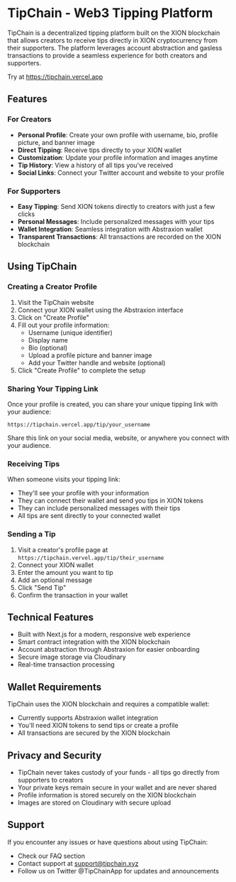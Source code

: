 # TipChain - Web3 Tipping Platform

TipChain is a decentralized tipping platform built on the XION blockchain that allows creators to receive tips directly in XION cryptocurrency from their supporters. The platform leverages account abstraction and gasless transactions to provide a seamless experience for both creators and supporters.

Try at https://tipchain.vercel.app

## Features

### For Creators
- **Personal Profile**: Create your own profile with username, bio, profile picture, and banner image
- **Direct Tipping**: Receive tips directly to your XION wallet
- **Customization**: Update your profile information and images anytime
- **Tip History**: View a history of all tips you've received
- **Social Links**: Connect your Twitter account and website to your profile

### For Supporters
- **Easy Tipping**: Send XION tokens directly to creators with just a few clicks
- **Personal Messages**: Include personalized messages with your tips
- **Wallet Integration**: Seamless integration with Abstraxion wallet
- **Transparent Transactions**: All transactions are recorded on the XION blockchain

## Using TipChain

### Creating a Creator Profile

1. Visit the TipChain website
2. Connect your XION wallet using the Abstraxion interface
3. Click on "Create Profile"
4. Fill out your profile information:
   - Username (unique identifier)
   - Display name
   - Bio (optional)
   - Upload a profile picture and banner image
   - Add your Twitter handle and website (optional)
5. Click "Create Profile" to complete the setup

### Sharing Your Tipping Link

Once your profile is created, you can share your unique tipping link with your audience:

```
https://tipchain.vercel.app/tip/your_username
```

Share this link on your social media, website, or anywhere you connect with your audience.

### Receiving Tips

When someone visits your tipping link:
- They'll see your profile with your information
- They can connect their wallet and send you tips in XION tokens
- They can include personalized messages with their tips
- All tips are sent directly to your connected wallet

### Sending a Tip

1. Visit a creator's profile page at `https://tipchain.vervel.app/tip/their_username`
2. Connect your XION wallet
3. Enter the amount you want to tip
4. Add an optional message
5. Click "Send Tip"
6. Confirm the transaction in your wallet

## Technical Features

- Built with Next.js for a modern, responsive web experience
- Smart contract integration with the XION blockchain
- Account abstraction through Abstraxion for easier onboarding
- Secure image storage via Cloudinary
- Real-time transaction processing

## Wallet Requirements

TipChain uses the XION blockchain and requires a compatible wallet:
- Currently supports Abstraxion wallet integration
- You'll need XION tokens to send tips or create a profile
- All transactions are secured by the XION blockchain

## Privacy and Security

- TipChain never takes custody of your funds - all tips go directly from supporters to creators
- Your private keys remain secure in your wallet and are never shared
- Profile information is stored securely on the XION blockchain
- Images are stored on Cloudinary with secure upload

## Support

If you encounter any issues or have questions about using TipChain:
- Check our FAQ section
- Contact support at support@tipchain.xyz
- Follow us on Twitter @TipChainApp for updates and announcements
